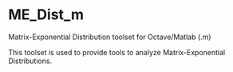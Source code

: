 # ME_Dist_m
Matrix-Exponential Distribution toolset for Octave/Matlab (.m)

This toolset is used to provide tools to analyze Matrix-Exponential Distributions.  

